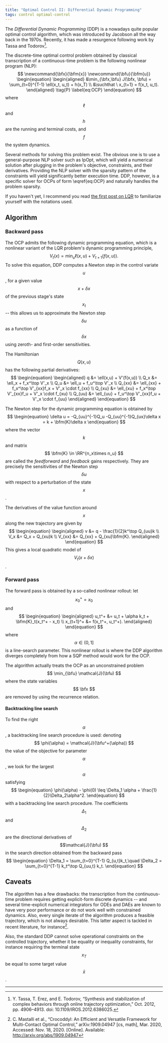 ```yaml
---
title: "Optimal Control II: Differential Dynamic Programming"
tags: control optimal-control
---
```



The _Differential Dynamic Programming_ (DDP) is a nowadays quite popular optimal control algorithm, which was introduced by Jacobson all the way back in the 1970s. Recently, it has made a resurgence following work by Tassa and Todorov[^Tassa12].

<!-- more -->

The discrete-time optimal control problem obtained by classical transcription of a continuous-time problem is the following nonlinear program (NLP):
$$
\newcommand{\bfx}{\bfm{x}}
\newcommand{\bfu}{\bfm{u}}
\begin{equation}
\begin{aligned}
    &\min_{\bfx,\bfu} J(\bfx, \bfu) = \sum_{t=0}^{T-1} \ell(x_t, u_t) + h(x_T)  \\
    &\suchthat \ x_{t+1} = f(x_t, u_t).
\end{aligned}
    \tag{P}
    \label{eq:OCP}
\end{equation}
$$
where $$ \ell $$ and $$ h $$ are the running and terminal costs, and $$ f $$ the system dynamics.

Several methods for solving this problem exist. The obvious one is to use a general-purpose NLP solver such as IpOpt, which will yield a numerical solution after plugging in the problem's objective, constraints, and their derivatives. Providing the NLP solver with the sparsity pattern of the constraints will yield significantly better execution time. DDP, however, is a specific solver for OCPs of form \eqref{eq:OCP} and naturally handles the problem sparsity.

If you haven't yet, I recommend you read [the first post on LQR](/2021/04/25/lqr) to familiarize yourself with the notations used.

## Algorithm

### Backward pass

The OCP admits the following dynamic programming equation, which is a nonlinear variant of the LQR problem's dynamic programming principle,
$$
\begin{equation}
    V_t(x) = \min_u \ell(x, u) + V_{t+1}(f(x,u)).
\end{equation}
$$
To solve this equation, DDP computes a Newton step in the control variate $$ u $$, for a given value $$ x + \delta x $$ of the previous stage's state $$ x_t $$ -- this allows us to approximate the Newton step $$ \delta u $$ as a function of $$ \delta x $$ using zeroth- and first-order sensitivities.

The Hamiltonian $$ Q(x, u) $$ has the following partial derivatives:
$$
\begin{equation}
\begin{aligned}
    q &= \ell(x,u) + V'(f(x,u))  \\
    Q_x &= \ell_x + f_x^\top V'_x  \\
    Q_u &= \ell_u + f_u^\top V'_x  \\
    Q_{xx} &= \ell_{xx} + f_x^\top V'_{xx}f_x + V'_x \cdot f_{xx}  \\
    Q_{xu} &= \ell_{xu} + f_x^\top V'_{xx}f_u + V'_x \cdot f_{xu}  \\
    Q_{uu} &= \ell_{uu} + f_u^\top V'_{xx}f_u + V'_x \cdot f_{uu}
\end{aligned}
\end{equation}
$$

The Newton step for the dynamic programming equation is obtained by
$$
\begin{equation}
    \delta u = -Q_{uu}^{-1}Q_u -Q_{uu}^{-1}Q_{ux}\delta x = k + \bfm{K}\delta x
\end{equation}
$$
where the vector $$ k $$ and matrix $$ \bfm{K} \in \RR^{n_x\times n_u} $$ are called the _feedforward_ and _feedback_ gains respectively.
They are precisely the sensitivities of the Newton step $$ \delta u $$ with respect to a perturbation of the state $$ x $$.

The derivatives of the value function around $$ x $$ along the new trajectory are given by
$$
\begin{equation}
\begin{aligned}
    v &= q - \frac{1}{2}k^\top Q_{uu}k  \\
    V_x &= Q_x + Q_{xu}k  \\
    V_{xx} &= Q_{xx} + Q_{xu}\bfm{K}.
\end{aligned}
\end{equation}
$$
This gives a local quadratic model of $$ V_t(x + \delta x) $$.

### Forward pass

The forward pass is obtained by a so-called nonlinear rollout: let $$ x_0^+ = x_0 $$ and
$$
\begin{equation}
\begin{aligned}
    u_t^+ &= u_t + \alpha k_t + \bfm{K}_t(x_t^+ - x_t) \\
    x_{t+1}^+ &= f(x_t^+, u_t^+).
\end{aligned}
\end{equation}
$$
where $$ \alpha \in (0, 1] $$ is a line-search parameter.
This nonlinear rollout is where the DDP algorithm diverges completely from how a SQP method would work for the OCP.

The algorithm actually treats the OCP as an unconstrained problem $$ \min_{\bfu} \mathcal{J}(\bfu) $$ where the state variables $$ \bfx $$ are removed by using the recurrence relation.

#### Backtracking line search

To find the right $$ \alpha $$, a backtracking line search procedure is used: denoting $$ \phi(\alpha) = \mathcal{J}(\bfu^+(\alpha)) $$ the value of the objective for parameter $$ \alpha $$, we look for the largest $$ \alpha $$ satisfying
$$
\begin{equation}
    \phi(\alpha) - \phi(0) \leq \Delta_1 \alpha + \frac{1}{2}\Delta_2\alpha^2.
\end{equation}
$$
with a backtracking line search procedure.
The coefficients $$ \Delta_1 $$ and $$ \Delta_2 $$ are the directional derivatives of $$\mathcal{J}(\bfu) $$ in the search direction obtained from the backward pass
$$
\begin{equation}
    \Delta_1 = \sum_{t=0}^{T-1} Q_{u,t}k_t,\quad \Delta_2 = \sum_{t=0}^{T-1} k_t^\top Q_{uu,t} k_t.
\end{equation}
$$

## Caveats

The algorithm has a few drawbacks: the transcription from the continuous-time problem requires getting explicit-form discrete dynamics -- and several time-explicit numerical integrators for ODEs and DAEs are known to have very poor performance or do not work well with constrained dynamics. Also, every single iterate of the algorithm produces a feasible trajectory, which is not always desirable. This latter aspect is tackled in recent literature, for instance[^Mas18].

Also, the standard DDP cannot solve operational constraints on the controlled trajectory, whether it be equality or inequality constraints, for instance requiring the terminal state $$ x_T $$ be equal to some target value $$ \bar{x} $$.

---

[^Tassa12]: Y. Tassa, T. Erez, and E. Todorov, “Synthesis and stabilization of complex behaviors through online trajectory optimization,” Oct. 2012, pp. 4906–4913. doi: 10.1109/IROS.2012.6386025.

[^Mas18]: C. Mastalli et al., “Crocoddyl: An Efficient and Versatile Framework for Multi-Contact Optimal Control,” arXiv:1909.04947 [cs, math], Mar. 2020, Accessed: Nov. 18, 2020. [Online]. Available: <http://arxiv.org/abs/1909.04947>
